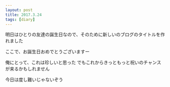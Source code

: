 ```yaml
---
layout: post
title: 2017.3.24
tags: [diary]
---
```


明日はひとりの友達の誕生日なので、そのために新しいのブログのタイトルを作れました

ここで、お誕生日おめでとうございますー

俺にとって、これは珍しいと思った
でもこれからきっともっと祝いのチャンスが来るかもしれません

今日は度し難いじゃないぞう
